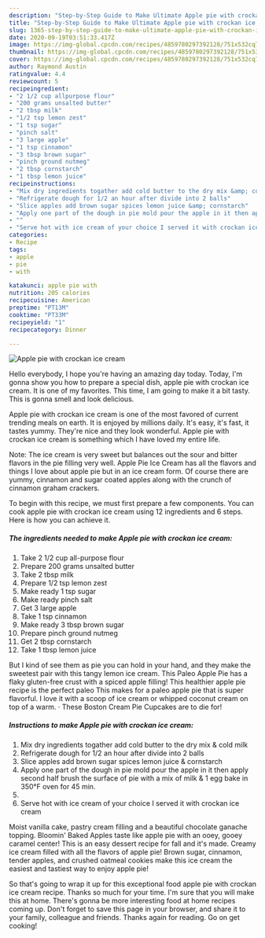 ```yaml
---
description: "Step-by-Step Guide to Make Ultimate Apple pie with crockan ice cream"
title: "Step-by-Step Guide to Make Ultimate Apple pie with crockan ice cream"
slug: 1365-step-by-step-guide-to-make-ultimate-apple-pie-with-crockan-ice-cream
date: 2020-09-19T03:51:33.417Z
image: https://img-global.cpcdn.com/recipes/4859780297392128/751x532cq70/apple-pie-with-crockan-ice-cream-recipe-main-photo.jpg
thumbnail: https://img-global.cpcdn.com/recipes/4859780297392128/751x532cq70/apple-pie-with-crockan-ice-cream-recipe-main-photo.jpg
cover: https://img-global.cpcdn.com/recipes/4859780297392128/751x532cq70/apple-pie-with-crockan-ice-cream-recipe-main-photo.jpg
author: Raymond Austin
ratingvalue: 4.4
reviewcount: 5
recipeingredient:
- "2 1/2 cup allpurpose flour"
- "200 grams unsalted butter"
- "2 tbsp milk"
- "1/2 tsp lemon zest"
- "1 tsp sugar"
- "pinch salt"
- "3 large apple"
- "1 tsp cinnamon"
- "3 tbsp brown sugar"
- "pinch ground nutmeg"
- "2 tbsp cornstarch"
- "1 tbsp lemon juice"
recipeinstructions:
- "Mix dry ingredients togather add cold butter to the dry mix &amp; cold milk"
- "Refrigerate dough for 1/2 an hour after divide into 2 balls"
- "Slice apples add brown sugar spices lemon juice &amp; cornstarch"
- "Apply one part of the dough in pie mold pour the apple in it then apply second half  brush the surface of pie with a mix of milk &amp; 1 egg bake in 350°F oven for 45 min."
- ""
- "Serve hot with ice cream of your choice I served it with crockan ice cream"
categories:
- Recipe
tags:
- apple
- pie
- with

katakunci: apple pie with 
nutrition: 205 calories
recipecuisine: American
preptime: "PT13M"
cooktime: "PT33M"
recipeyield: "1"
recipecategory: Dinner

---
```



![Apple pie with crockan ice cream](https://img-global.cpcdn.com/recipes/4859780297392128/751x532cq70/apple-pie-with-crockan-ice-cream-recipe-main-photo.jpg)

Hello everybody, I hope you're having an amazing day today. Today, I'm gonna show you how to prepare a special dish, apple pie with crockan ice cream. It is one of my favorites. This time, I am going to make it a bit tasty. This is gonna smell and look delicious.

Apple pie with crockan ice cream is one of the most favored of current trending meals on earth. It is enjoyed by millions daily. It's easy, it's fast, it tastes yummy. They're nice and they look wonderful. Apple pie with crockan ice cream is something which I have loved my entire life.

Note: The ice cream is very sweet but balances out the sour and bitter flavors in the pie filling very well. Apple Pie Ice Cream has all the flavors and things I love about apple pie but in an ice cream form. Of course there are yummy, cinnamon and sugar coated apples along with the crunch of cinnamon graham crackers.


To begin with this recipe, we must first prepare a few components. You can cook apple pie with crockan ice cream using 12 ingredients and 6 steps. Here is how you can achieve it.

<!--inarticleads1-->

##### The ingredients needed to make Apple pie with crockan ice cream:

1. Take 2 1/2 cup all-purpose flour
1. Prepare 200 grams unsalted butter
1. Take 2 tbsp milk
1. Prepare 1/2 tsp lemon zest
1. Make ready 1 tsp sugar
1. Make ready pinch salt
1. Get 3 large apple
1. Take 1 tsp cinnamon
1. Make ready 3 tbsp brown sugar
1. Prepare pinch ground nutmeg
1. Get 2 tbsp cornstarch
1. Take 1 tbsp lemon juice


But I kind of see them as pie you can hold in your hand, and they make the sweetest pair with this tangy lemon ice cream. This Paleo Apple Pie has a flaky gluten-free crust with a spiced apple filling! This healthier apple pie recipe is the perfect paleo This makes for a paleo apple pie that is super flavorful. I love it with a scoop of ice cream or whipped coconut cream on top of a warm. · These Boston Cream Pie Cupcakes are to die for! 

<!--inarticleads2-->

##### Instructions to make Apple pie with crockan ice cream:

1. Mix dry ingredients togather add cold butter to the dry mix &amp; cold milk
1. Refrigerate dough for 1/2 an hour after divide into 2 balls
1. Slice apples add brown sugar spices lemon juice &amp; cornstarch
1. Apply one part of the dough in pie mold pour the apple in it then apply second half  brush the surface of pie with a mix of milk &amp; 1 egg bake in 350°F oven for 45 min.
1. 
1. Serve hot with ice cream of your choice I served it with crockan ice cream


Moist vanilla cake, pastry cream filling and a beautiful chocolate ganache topping. Bloomin&#39; Baked Apples taste like apple pie with an ooey, gooey caramel center! This is an easy dessert recipe for fall and it&#39;s made. Creamy ice cream filled with all the flavors of apple pie! Brown sugar, cinnamon, tender apples, and crushed oatmeal cookies make this ice cream the easiest and tastiest way to enjoy apple pie! 

So that's going to wrap it up for this exceptional food apple pie with crockan ice cream recipe. Thanks so much for your time. I'm sure that you will make this at home. There's gonna be more interesting food at home recipes coming up. Don't forget to save this page in your browser, and share it to your family, colleague and friends. Thanks again for reading. Go on get cooking!
